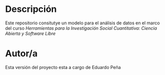 # Descripción

Este repositorio consitutye un modelo para el análisis de datos en el marco del curso _Herramientas para la Investigación Social Cuantitativa: Ciencia Abierta y Software Libre_

# Autor/a

Esta versión del proyecto esta a cargo de Eduardo Peña
